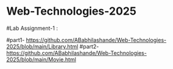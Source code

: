 # Web-Technologies-2025

#Lab Assignment-1 :

  #part1- https://github.com/ABabhilashande/Web-Technologies-2025/blob/main/Library.html
  #part2- https://github.com/ABabhilashande/Web-Technologies-2025/blob/main/Movie.html
